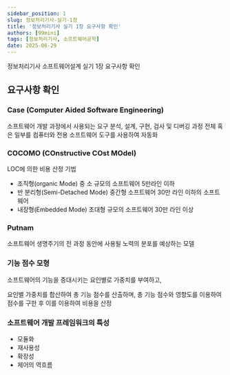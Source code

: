 ```yaml
---
sidebar_position: 1
slug: 정보처리기사-실기-1장
title: '정보처리기사 실기 1장 요구사항 확인'
authors: [99mini]
tags: [정보처리기사, 소프트웨어공학]
date: 2025-06-29
---
```


정보처리기사 소프트웨어설계 실기 1장 요구사항 확인

<!-- truncate -->

## 요구사항 확인

### Case (Computer Aided Software Engineering)

소프트웨어 개발 과정에서 사용되는 요구 분석, 설계, 구현, 검사 및 디버깅 과정 전체 혹은 일부를 컴퓨터와 전용 소프트웨어 도구를 사용하여 자동화

### COCOMO (COnstructive COst MOdel)

LOC에 의한 비용 산정 기법

- 조직형(organic Mode) 중 소 규모의 소프트웨어 5만라인 이하
- 반 분리형(Semi-Detached Mode) 중간형 소프트웨어 30만 라인 이하의 소프트웨어
- 내장형(Embedded Mode) 초대형 규모의 소프트웨어 30만 라인 이상

### Putnam

소프트웨어 생명주기의 전 과정 동안에 사용될 노력의 분포를 예상하는 모델

### 기능 점수 모형

소프트웨어의 기능을 증대시키는 요인별로 가중치를 부여하고,

요인별 가중치를 합산하여 총 기능 점수를 산출하며, 총 기능 점수와 영향도를 이용하여 점수를 구한 후 이를 이용하여 비용을 산정

### 소프트웨어 개발 프레임워크의 특성

- 모듈화
- 재사용성
- 확장성
- 제어의 역흐름
